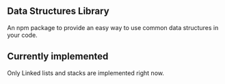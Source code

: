 ## Data Structures Library

An npm package to provide an easy way to use common data structures in your code.

## Currently implemented

Only Linked lists and stacks are implemented right now.